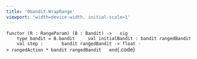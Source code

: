 ```yaml
---
title: 'Obandit.WrapRange'
viewport: 'width=device-width, initial-scale=1'
---
```


`functor (R : RangeParam) (B : Bandit) ->   sig     type bandit = B.bandit     val initialBandit : bandit rangedBandit     val step :       bandit rangedBandit -> float -> rangedAction * bandit rangedBandit   end`{.code}
